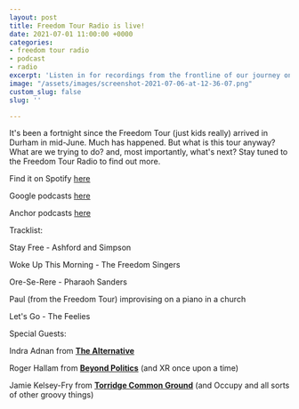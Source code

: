 ```yaml
---
layout: post
title: Freedom Tour Radio is live!
date: 2021-07-01 11:00:00 +0000
categories:
- freedom tour radio
- podcast
- radio
excerpt: 'Listen in for recordings from the frontline of our journey on the road '
image: "/assets/images/screenshot-2021-07-06-at-12-36-07.png"
custom_slug: false
slug: ''

---
```

It's been a fortnight since the Freedom Tour (just kids really) arrived in Durham in mid-June. Much has happened. But what is this tour anyway? What are we trying to do? and, most importantly, what's next? Stay tuned to the Freedom Tour Radio to find out more.

  
Find it on Spotify [here](https://open.spotify.com/show/0s8pms91vpXIDWA4Y8Ma5v)

Google podcasts [here](https://www.google.com/podcasts?feed=aHR0cHM6Ly9hbmNob3IuZm0vcy82MjYxYTFlMC9wb2RjYXN0L3Jzcw==)

Anchor podcasts [here](https://anchor.fm/greg775)

Tracklist:

  
Stay Free - Ashford and Simpson

Woke Up This Morning - The Freedom Singers

Ore-Se-Rere - Pharaoh Sanders

Paul (from the Freedom Tour) improvising on a piano in a church

Let's Go - The Feelies

Special Guests:

Indra Adnan from [**The Alternative**](https://www.thealternative.org.uk/)

Roger Hallam from [**Beyond Politics**](https://burningpink.earth/) (and XR once upon a time)

Jamie Kelsey-Fry from [**Torridge Common Ground**](https://www.torridgecommonground.org.uk/) (and Occupy and all sorts of other groovy things)